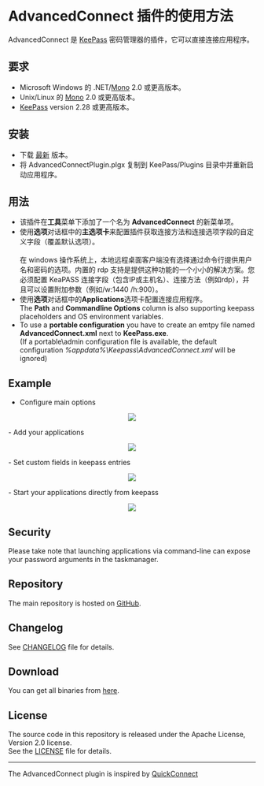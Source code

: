 # AdvancedConnect 插件的使用方法
AdvancedConnect 是 [KeePass](http://keepass.info) 密码管理器的插件，它可以直接连接应用程序。


## 要求

- Microsoft Windows 的 .NET/[Mono](http://www.mono-project.com/download/) 2.0 或更高版本。
- Unix/Linux 的 [Mono](http://www.mono-project.com/download/) 2.0 或更高版本。
- [KeePass](http://keepass.info) version 2.28 或更高版本。


## 安装

- 下载 [最新](https://github.com/aalbng/AdvancedConnectPlugin/releases/latest) 版本。
- 将 AdvancedConnectPlugin.plgx 复制到 KeePass/Plugins 目录中并重新启动应用程序。

## 用法

- 该插件在**工具**菜单下添加了一个名为 **AdvancedConnect** 的新菜单项。
- 使用**选项**对话框中的**主选项卡**来配置插件获取连接方法和连接选项字段的自定义字段（覆盖默认选项）。 <br /><br />
在 windows 操作系统上，本地远程桌面客户端没有选择通过命令行提供用户名和密码的选项。内置的 rdp 支持是提供这种功能的一个小小的解决方案。您必须配置 KeaPASS 连接字段（包含IP或主机名）、连接方法（例如rdp），并且可以设置附加参数（例如/w:1440 /h:900）。<br />
- 使用**选项**对话框中的**Applications**选项卡配置连接应用程序。 <br />
The **Path** and **Commandline Options** column is also supporting keepass placeholders and OS environment variables.
- To use a **portable configuration** you have to create an emtpy file named **AdvancedConnect.xml** next to **KeePass.exe**. <br />
(If a portable\admin configuration file is available, the default configuration *%appdata%\Keepass\AdvancedConnect.xml* will be ignored)


## Example
- Configure main options
<p align="center"><img src="https://github.com/aalbng/AdvancedConnectPlugin/blob/master/Doc/AdvancedConnect_Options-Main.png"/></p>
- Add your applications
<p align="center"><img src="https://github.com/aalbng/AdvancedConnectPlugin/blob/master/Doc/AdvancedConnect_Options-Applications.png"/></p>
- Set custom fields in keepass entries
<p align="center"><img src="https://github.com/aalbng/AdvancedConnectPlugin/blob/master/Doc/Keepass_CustomFields.png"/></p>
- Start your applications directly from keepass
<p align="center"><img src="https://github.com/aalbng/AdvancedConnectPlugin/blob/master/Doc/Keepass_ContexMenu.png"/></p>

## Security

Please take note that launching applications via command-line can expose your password arguments in the taskmanager.

## Repository

The main repository is hosted on [GitHub](https://github.com/aalbng/AdvancedConnectPlugin).

## Changelog

See [CHANGELOG](https://github.com/aalbng/AdvancedConnectPlugin/blob/master/AdvancedConnectPlugin/CHANGELOG.txt) file for details.

## Download

You can get all binaries from [here](https://github.com/aalbng/AdvancedConnectPlugin/releases).

## License

The source code in this repository is released under the Apache License, Version 2.0 license. <br />
See the [LICENSE](https://github.com/aalbng/AdvancedConnectPlugin/blob/master/AdvancedConnectPlugin/LICENSE.txt) file for details.


____
The AdvancedConnect plugin is inspired by [QuickConnect](https://github.com/cristianst85/QuickConnectPlugin) 
